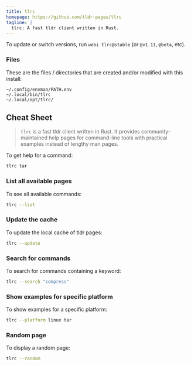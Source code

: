 ```yaml
---
title: tlrc
homepage: https://github.com/tldr-pages/tlrc
tagline: |
  tlrc: A fast tldr client written in Rust.
---
```


To update or switch versions, run `webi tlrc@stable` (or `@v1.11`, `@beta`, etc).

### Files

These are the files / directories that are created and/or modified with this
install:

```text
~/.config/envman/PATH.env
~/.local/bin/tlrc
~/.local/opt/tlrc/
```

## Cheat Sheet

> `tlrc` is a fast tldr client written in Rust. It provides community-maintained
> help pages for command-line tools with practical examples instead of lengthy
> man pages.

To get help for a command:

```sh
tlrc tar
```

### List all available pages

To see all available commands:

```sh
tlrc --list
```

### Update the cache

To update the local cache of tldr pages:

```sh
tlrc --update
```

### Search for commands

To search for commands containing a keyword:

```sh
tlrc --search "compress"
```

### Show examples for specific platform

To show examples for a specific platform:

```sh
tlrc --platform linux tar
```

### Random page

To display a random page:

```sh
tlrc --random
```
